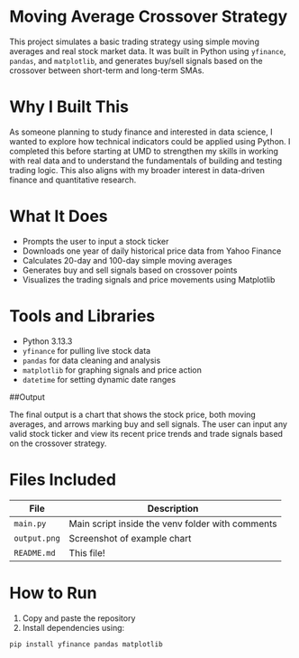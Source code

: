 # Moving Average Crossover Strategy

This project simulates a basic trading strategy using simple moving averages and real stock market data. It was built in Python using `yfinance`, `pandas`, and `matplotlib`, and generates buy/sell signals based on the crossover between short-term and long-term SMAs.

# Why I Built This

As someone planning to study finance and interested in data science, I wanted to explore how technical indicators could be applied using Python. I completed this before starting at UMD to strengthen my skills in working with real data and to understand the fundamentals of building and testing trading logic. This also aligns with my broader interest in data-driven finance and quantitative research.

# What It Does

- Prompts the user to input a stock ticker
- Downloads one year of daily historical price data from Yahoo Finance
- Calculates 20-day and 100-day simple moving averages
- Generates buy and sell signals based on crossover points
- Visualizes the trading signals and price movements using Matplotlib

# Tools and Libraries

- Python 3.13.3
- `yfinance` for pulling live stock data
- `pandas` for data cleaning and analysis
- `matplotlib` for graphing signals and price action
- `datetime` for setting dynamic date ranges

##Output

The final output is a chart that shows the stock price, both moving averages, and arrows marking buy and sell signals. The user can input any valid stock ticker and view its recent price trends and trade signals based on the crossover strategy.

# Files Included

| File                             | Description                                         |
|----------------------------------|-----------------------------------------------------|
| `main.py`                        | Main script inside the venv folder with comments |
| `output.png`                     | Screenshot of example chart                         |
| `README.md`                      | This file!                                           |

# How to Run

1. Copy and paste the repository
2. Install dependencies using:

```bash
pip install yfinance pandas matplotlib
